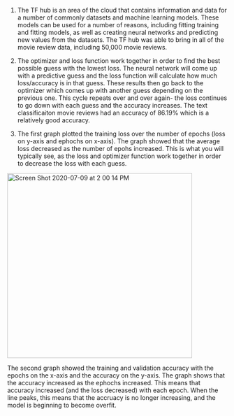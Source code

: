 1) The TF hub is an area of the cloud that contains information and data for a number of commonly datasets and machine learning models. These models can be used for a number of reasons, including fitting training and fitting models, as well as creating neural networks and predicting new values from the datasets. The TF hub was able to bring in all of the movie review data, including 50,000 movie reviews. 

2) The optimizer and loss function work together in order to find the best possible guess with the lowest loss. The neural network will come up with a predictive guess and the loss function will calculate how much loss/accuracy is in that guess. These results then go back to the optimizer which comes up with another guess depending on the previous one. This cycle repeats over and over again- the loss continues to go down with each guess and the accuracy increases. The text classificaiton movie reviews had an accuracy of 86.19% which is a relatively good accuracy. 

3) The first graph plotted the training loss over the number of epochs (loss on y-axis and ephochs on x-axis). The graph showed that the average loss decreased as the number of epohs increased. This is what you will typically see, as the loss and optimizer function work together in order to decrease the loss with each guess. 

<img width="423" alt="Screen Shot 2020-07-09 at 2 00 14 PM" src="https://user-images.githubusercontent.com/60228365/87074833-71dde980-c1ed-11ea-9a36-02fe53714009.png">


The second graph showed the training and validation accuracy with the epochs on the x-axis and the accuracy on the y-axis. The graph shows that the accuracy increased as the ephochs increased. This means that accuracy increased (and the loss decreased) with each epoch. When the line peaks, this means that the accruacy is no longer increasing, and the model is beginning to become overfit. 

